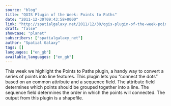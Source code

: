 ```yaml
---
source: "blog"
title: "QGIS Plugin of the Week: Points to Paths"
date: "2011-12-30T09:43:58+0000"
link: "http://spatialgalaxy.net/2011/12/30/qgis-plugin-of-the-week-points-to-paths/"
draft: "false"
showcase: "planet"
subscribers: ["spatialgalaxy_net"]
author: "Spatial Galaxy"
tags: []
languages: ["en_gb"]
available_languages: ["en_gb"]
---
```


This week we highlight the Points to Paths plugin, a handy way to convert a series of points into line features. This plugin lets you &ldquo;connect the dots&rdquo; based on an common attribute and a sequence field. The attribute field determines which points should be grouped together into a line. The sequence field determines the order in which the points will connected. The output from this plugin is a shapefile.
